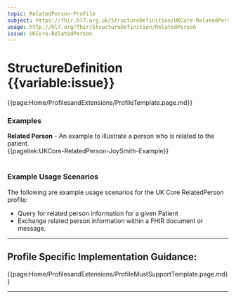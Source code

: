 ```yaml
---
topic: RelatedPerson-Profile
subject: https://fhir.hl7.org.uk/StructureDefinition/UKCore-RelatedPerson
usage: http://hl7.org/fhir/StructureDefinition/RelatedPerson
issue: UKCore-RelatedPerson
---
```

# StructureDefinition {{variable:issue}}

<nocheck>
{{page:Home/ProfilesandExtensions/ProfileTemplate.page.md}} 
<div id="Examples" class="tabcontent">
  <h3>Examples</h3>
  <b>Related Person</b> - An example to illustrate a person who is related to the patient.
  <br>
{{pagelink:UKCore-RelatedPerson-JoySmith-Example}}
<br><br>
</div>
</nocheck>

<div id="ProfileGuidance">

### Example Usage Scenarios ###
The following are example usage scenarios for the UK Core RelatedPerson profile:
- Query for related person information for a given Patient
- Exchange related person information within a FHIR document or message.

<hr class="thickline">

## Profile Specific Implementation Guidance: ##

{{page:Home/ProfilesandExtensions/ProfileMustSupportTemplate.page.md}}

</div>

---
